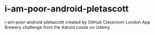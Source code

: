 # i-am-poor-android-pletascott
i-am-poor-android-pletascott created by GitHub Classroom
London App Brewery challenge from the Adroid couse on Udemy
